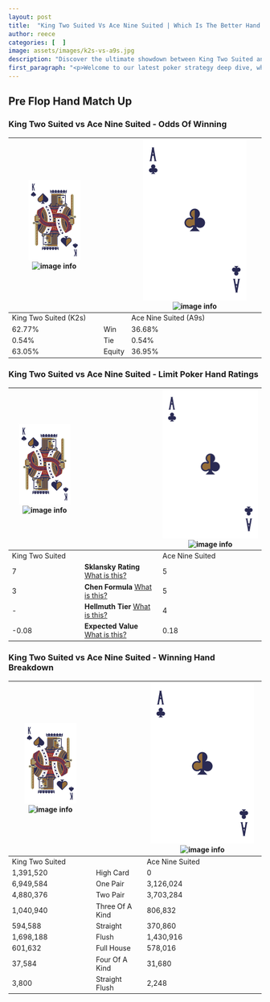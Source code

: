 ```yaml
---
layout: post
title:  "King Two Suited Vs Ace Nine Suited | Which Is The Better Hand In Poker? A Complete Guide"
author: reece
categories: [  ]
image: assets/images/k2s-vs-a9s.jpg
description: "Discover the ultimate showdown between King Two Suited and Ace Nine Suited in poker! Uncover the odds, strategies, and scenarios where one hand triumphs over the other. Get ready to up your poker game with this thrilling analysis."
first_paragraph: "<p>Welcome to our latest poker strategy deep dive, where we're pitting two distinct hands against each other in a high-stakes showdown: King Two Suited vs Ace Nine Suited.</p><p>In the dynamic world of poker, every decision counts, and knowing which hand holds the upper hand is key to your success at the table.</p><p>In this article, we'll dissect these two hands, explore the scenarios where one dominates the other, and equip you with the knowledge to make strategic choices that can tip the odds in your favor.</p><p>Get ready to unravel the intriguing dynamics of these poker hands and elevate your game to new heights.</p>"
---
```




[comment]: # (sp0)

## Pre Flop Hand Match Up

<div class="table hand-ratings" markdown="1"> 



### King Two Suited vs Ace Nine Suited - Odds Of Winning


    
| ![image info](assets/images/hand1/K.png) ![image info](assets/images/hand1/2s.png) |  | ![image info](assets/images/hand2/A.png) ![image info](assets/images/hand2/9s.png) |
| -------- | -------- | -------- |
| King Two Suited (K2s) |  | Ace Nine Suited (A9s) |
| 62.77% | Win | 36.68% |
| 0.54% | Tie | 0.54% |
| 63.05% | Equity | 36.95% |




[comment]: # (sp1)



### King Two Suited vs Ace Nine Suited - Limit Poker Hand Ratings


    
| ![image info](assets/images/hand1/K.png) ![image info](assets/images/hand1/2s.png) |  | ![image info](assets/images/hand2/A.png) ![image info](assets/images/hand2/9s.png) |
| -------- | -------- | -------- |
| King Two Suited |  | Ace Nine Suited |
| 7 | **Sklansky Rating** [What is this?](/sklansky-rating-explained) | 5 |
| 3 | **Chen Formula** [What is this?](/chen-formula-explained) | 5 |
| - | **Hellmuth Tier** [What is this?](/Hellmuth-tier-explained) | 4 |
| -0.08 | **Expected Value** [What is this?](/expected-value-explained) | 0.18 |




[comment]: # (sp2)



### King Two Suited vs Ace Nine Suited - Winning Hand Breakdown


    
| ![image info](assets/images/hand1/K.png) ![image info](assets/images/hand1/2s.png) |  | ![image info](assets/images/hand2/A.png) ![image info](assets/images/hand2/9s.png) |
| -------- | -------- | -------- |
| King Two Suited |  | Ace Nine Suited |
| 1,391,520 | High Card | 0 |
| 6,949,584 | One Pair | 3,126,024 |
| 4,880,376 | Two Pair | 3,703,284 |
| 1,040,940 | Three Of A Kind | 806,832 |
| 594,588 | Straight | 370,860 |
| 1,698,188 | Flush | 1,430,916 |
| 601,632 | Full House | 578,016 |
| 37,584 | Four Of A Kind | 31,680 |
| 3,800 | Straight Flush | 2,248 |




[comment]: # (sp3)



</div>

[comment]: # (sp4)



[comment]: # (sp5)

